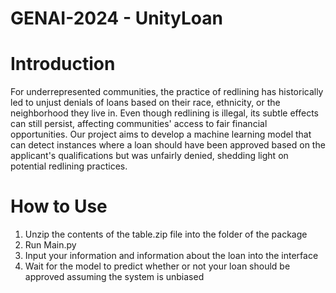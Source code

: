 # GENAI-2024 - UnityLoan
# Introduction
For underrepresented communities, the practice of redlining has historically led to unjust denials of loans based on their race, ethnicity, or the neighborhood they live in. Even though redlining is illegal, its subtle effects can still persist, affecting communities' access to fair financial opportunities. Our project aims to develop a machine learning model that can detect instances where a loan should have been approved based on the applicant's qualifications but was unfairly denied, shedding light on potential redlining practices.

# How to Use
1. Unzip the contents of the table.zip file into the folder of the package
2. Run Main.py
3. Input your information and information about the loan into the interface
4. Wait for the model to predict whether or not your loan should be approved assuming the system is unbiased